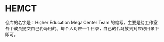 # HEMCT
仓库的名字是：Higher Education Mega Center Team 的缩写，主要是给工作室各个成员提交自己代码用的。每个人对应一个目录，自己的代码放到对应的目录下即可。
